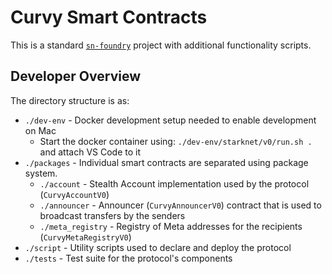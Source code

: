 # Curvy Smart Contracts

This is a standard [`sn-foundry`](https://foundry-rs.github.io/starknet-foundry/) project with additional functionality scripts.

## Developer Overview

The directory structure is as:

- `./dev-env` - Docker development setup needed to enable development on Mac
  - Start the docker container using: `./dev-env/starknet/v0/run.sh .` and attach VS Code to it
- `./packages` - Individual smart contracts are separated using package system.
  - `./account` - Stealth Account implementation used by the protocol (`CurvyAccountV0`)
  - `./announcer` - Announcer (`CurvyAnnouncerV0`) contract that is used to broadcast transfers by the senders
  - `./meta_registry` - Registry of Meta addresses for the recipients (`CurvyMetaRegistryV0`)
- `./script` - Utility scripts used to declare and deploy the protocol
- `./tests` - Test suite for the protocol's components
